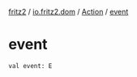 [fritz2](../../index.md) / [io.fritz2.dom](../index.md) / [Action](index.md) / [event](./event.md)

# event

`val event: E`